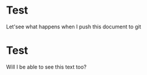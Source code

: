 # Test
Let'see what happens when I push this document to git
# Test
Will I be able to see this text too?